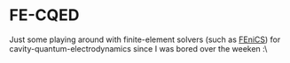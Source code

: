 # FE-CQED
Just some playing around with finite-element solvers (such as [FEniCS](https://fenicsproject.org/)) for cavity-quantum-electrodynamics since I was bored over the weeken :\
